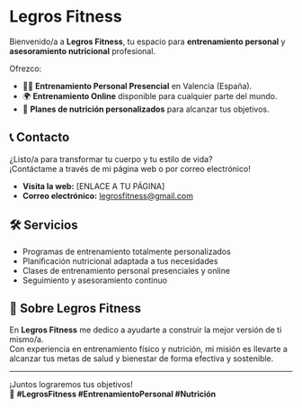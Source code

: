 # Legros Fitness

Bienvenido/a a **Legros Fitness**, tu espacio para **entrenamiento personal** y **asesoramiento nutricional** profesional.

Ofrezco:
- 🏋️‍♂️ **Entrenamiento Personal Presencial** en Valencia (España).
- 🌍 **Entrenamiento Online** disponible para cualquier parte del mundo.
- 🥗 **Planes de nutrición personalizados** para alcanzar tus objetivos.

## 📞 Contacto
¿Listo/a para transformar tu cuerpo y tu estilo de vida?  
¡Contáctame a través de mi página web o por correo electrónico!

- **Visita la web:** [ENLACE A TU PÁGINA]
- **Correo electrónico:** [legrosfitness@gmail.com](mailto:legrosfitness@gmail.com)

## 🛠 Servicios
- Programas de entrenamiento totalmente personalizados
- Planificación nutricional adaptada a tus necesidades
- Clases de entrenamiento personal presenciales y online
- Seguimiento y asesoramiento continuo

## 👋 Sobre Legros Fitness
En **Legros Fitness** me dedico a ayudarte a construir la mejor versión de ti mismo/a.  
Con experiencia en entrenamiento físico y nutrición, mi misión es llevarte a alcanzar tus metas de salud y bienestar de forma efectiva y sostenible.

---

¡Juntos lograremos tus objetivos!  
💪 **#LegrosFitness #EntrenamientoPersonal #Nutrición**
